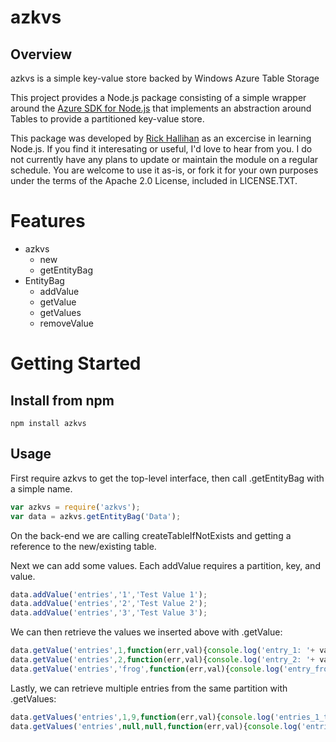 ﻿# azkvs 
## Overview

azkvs is a simple key-value store backed by Windows Azure Table Storage

This project provides a Node.js package consisting of a simple wrapper around the [Azure SDK for Node.js](https://github.com/Azure/azure-sdk-for-node) that implements an abstraction around Tables to provide a partitioned key-value store.

This package was developed by [Rick Hallihan](http://rickhallihan.com) as an excercise in learning Node.js.  If you find it interesating or useful, I'd love to hear from you. I do not currently have any plans to update or maintain the module on a regular schedule. You are welcome to use it as-is, or fork it for your own purposes under the terms of the Apache 2.0 License, included in LICENSE.TXT.

# Features

* azkvs
    * new
    * getEntityBag
* EntityBag
	* addValue
	* getValue
	* getValues
	* removeValue

# Getting Started

## Install from npm

```
npm install azkvs
```

## Usage

First require azkvs to get the top-level interface, then call .getEntityBag with a simple name.

```Javascript
var azkvs = require('azkvs');
var data = azkvs.getEntityBag('Data');
```

On the back-end we are calling createTableIfNotExists and getting a reference to the new/existing table.

Next we can add some values. Each addValue requires a partition, key, and value.

```Javascript
data.addValue('entries','1','Test Value 1');
data.addValue('entries','2','Test Value 2');
data.addValue('entries','3','Test Value 3');
```

We can then retrieve the values we inserted above with .getValue:
```Javascript
data.getValue('entries',1,function(err,val){console.log('entry_1: '+ val);});
data.getValue('entries',2,function(err,val){console.log('entry_2: '+ val);});
data.getValue('entries','frog',function(err,val){console.log('entry_frog: '+ val);});
```

Lastly, we can retrieve multiple entries from the same partition with .getValues:
```Javascript
data.getValues('entries',1,9,function(err,val){console.log('entries_1_to_9: '+ JSON.stringify(val));});
data.getValues('entries',null,null,function(err,val){console.log('entries_no_filter: '+ JSON.stringify(val));});
```
